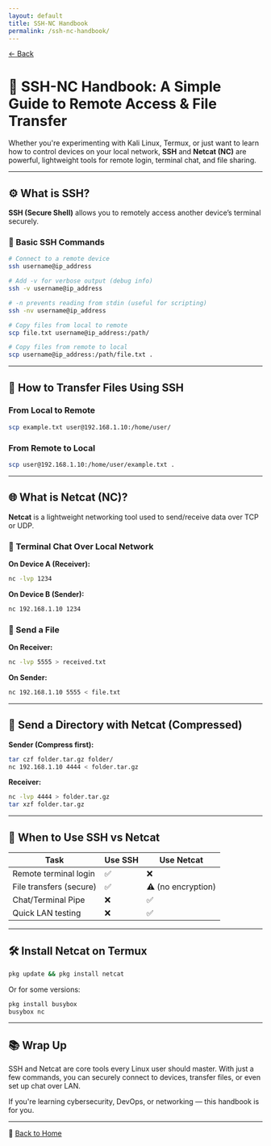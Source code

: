 ```yaml
---
layout: default
title: SSH-NC Handbook
permalink: /ssh-nc-handbook/
---
```

<a href="javascript:history.back()" class="back-button">← Back</a>

# 🔐 SSH-NC Handbook: A Simple Guide to Remote Access & File Transfer

Whether you're experimenting with Kali Linux, Termux, or just want to learn how to control devices on your local network, **SSH** and **Netcat (NC)** are powerful, lightweight tools for remote login, terminal chat, and file sharing.

---

## ⚙️ What is SSH?

**SSH (Secure Shell)** allows you to remotely access another device’s terminal securely.

### 📌 Basic SSH Commands

```bash
# Connect to a remote device
ssh username@ip_address

# Add -v for verbose output (debug info)
ssh -v username@ip_address

# -n prevents reading from stdin (useful for scripting)
ssh -nv username@ip_address

# Copy files from local to remote
scp file.txt username@ip_address:/path/

# Copy files from remote to local
scp username@ip_address:/path/file.txt .
````

---

## 📂 How to Transfer Files Using SSH

### From Local to Remote

```bash
scp example.txt user@192.168.1.10:/home/user/
```

### From Remote to Local

```bash
scp user@192.168.1.10:/home/user/example.txt .
```

---

## 🌐 What is Netcat (NC)?

**Netcat** is a lightweight networking tool used to send/receive data over TCP or UDP.

### 🔄 Terminal Chat Over Local Network

**On Device A (Receiver):**

```bash
nc -lvp 1234
```

**On Device B (Sender):**

```bash
nc 192.168.1.10 1234
```

### 📁 Send a File

**On Receiver:**

```bash
nc -lvp 5555 > received.txt
```

**On Sender:**

```bash
nc 192.168.1.10 5555 < file.txt
```

---

## 📁 Send a Directory with Netcat (Compressed)

**Sender (Compress first):**

```bash
tar czf folder.tar.gz folder/
nc 192.168.1.10 4444 < folder.tar.gz
```

**Receiver:**

```bash
nc -lvp 4444 > folder.tar.gz
tar xzf folder.tar.gz
```

---

## 🧠 When to Use SSH vs Netcat

| Task                    | Use SSH | Use Netcat         |
| ----------------------- | ------- | ------------------ |
| Remote terminal login   | ✅       | ❌                  |
| File transfers (secure) | ✅       | ⚠️ (no encryption) |
| Chat/Terminal Pipe      | ❌       | ✅                  |
| Quick LAN testing       | ❌       | ✅                  |

---

## 🛠 Install Netcat on Termux

```bash
pkg update && pkg install netcat
```

Or for some versions:

```bash
pkg install busybox
busybox nc
```

---

## 📚 Wrap Up

SSH and Netcat are core tools every Linux user should master. With just a few commands, you can securely connect to devices, transfer files, or even set up chat over LAN.

If you're learning cybersecurity, DevOps, or networking — this handbook is for you.

---

🔗 [Back to Home](../index.html)
